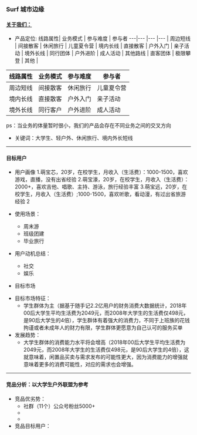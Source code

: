 ### Surf 城市边缘
#### [关于我们：](https://mp.weixin.qq.com/s?__biz=MzIxOTE3MjE2OA==&mid=2653600437&idx=1&sn=bf165629ce20bfd4579d47de675e3680&pass_ticket=KriLa9yhlT3uLIaiUDbEas9ajfgMTWmyztePAVmMts8%3D)
* 产品定位:
 线路属性| 业务模式 | 参与难度 | 参与者 
---|--- |--- |--- |
周边短线 | 间接散客 | 休闲旅行 | 儿童夏令营 | 
境内长线 | 直接散客 | 户外入门 | 亲子活动 | 
境外长线 | 同行团体 | 户外进阶 | 成人活动 | 
其他路线 | 直客团体 | 极限攀登 | 其他 |  

 线路属性 | 业务模式 | 参与难度 | 参与者 
---|--- |--- |--- |
周边短线 | 间接散客 | 休闲旅行 | 儿童夏令营 | 
境内长线 | 直接散客 | 户外入门 | 亲子活动 | 
境外长线 | 同行客户 | 户外进阶 | 成人活动 |

ps：当业务的体量暂时很小，我们的产品会存在不同业务之间的交叉方向
- 关键词：大学生、轻户外、休闲旅行、境内外长短线
   
***  
#### 目标用户
* 用户画像
1.萌宝芯，20岁，在校学生，月收入（生活费）：1000-1500，喜欢游戏，直播，没有出省经验
2.萌宝濠，20岁，在校学生，月收入（生活费）：2000+，喜欢吉他、唱歌、主持、游泳，旅行经验丰富
3.萌宝远，20岁，在校学生，月收入（生活费）;1000-1500，喜欢听歌，看动漫，有过出省旅游经验
2

- 使用场景：
    - 周末游
    - 班级团建
    - 毕业旅行
    
- 用户动机总结：
    - 社交
    - 娱乐
 
* 目标市场
- 目标市场特征：
    - 学生群体为主（据基于随手记2.2亿用户的财务消费大数据统计，2018年00后大学生平均生活费为2049元，而2008年大学生的生活费仅498元，是90后大学生的4倍），学生群体有着强大的消费力，不同于上班族的花钱拘谨或者未成年人的财力有限，学生群体更愿意为自己认可的服务买单
- 发展趋势：
    - 大学生群体的消费能力水平将会增高（2018年00后大学生平均生活费为2049元，而2008年大学生的生活费仅498元，是90后大学生的4倍），这就意味着，闲置品买卖与需求发布的可能性更大，因为消费能力的增强就意味着更多的消费可能性，对应的需求也会增强。

***   

#### 竞品分析：以大学生户外联盟为参考
- 竞品优劣势：
    - 社群（11个）公众号粉丝5000+
    - 
    - 
- 竞品目标用户：


